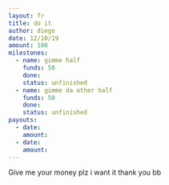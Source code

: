 ```yaml
---
layout: fr
title: do it
author: diego
date: 12/10/19
amount: 100
milestones:
  - name: gimme half
    funds: 50
    done:
    status: unfinished
  - name: gimme da other half
    funds: 50
    done:
    status: unfinished
payouts:
  - date:
    amount:
  - date:
    amount:
---
```


Give me your money plz i want it thank you bb
